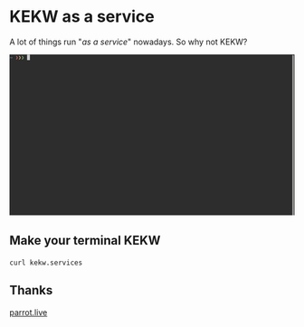 # KEKW as a service

A lot of things run "<i>as a service</i>" nowadays. So why not KEKW?

![](kekw.gif)

## Make your terminal KEKW

```
curl kekw.services
```

## Thanks

[parrot.live](https://github.com/hugomd/parrot.live)
